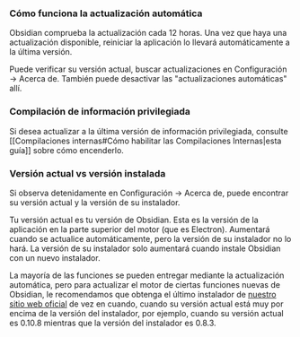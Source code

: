 ### Cómo funciona la actualización automática

Obsidian comprueba la actualización cada 12 horas. Una vez que haya una actualización disponible, reiniciar la aplicación lo llevará automáticamente a la última versión.

Puede verificar su versión actual, buscar actualizaciones en Configuración -> Acerca de. También puede desactivar las "actualizaciones automáticas" allí.

### Compilación de información privilegiada

Si desea actualizar a la última versión de información privilegiada, consulte [[Compilaciones internas#Cómo habilitar las Compilaciones Internas|esta guía]] sobre cómo encenderlo.

### Versión actual vs versión instalada

Si observa detenidamente en Configuración -> Acerca de, puede encontrar su versión actual y la versión de su instalador.

Tu versión actual es tu versión de Obsidian. Esta es la versión de la aplicación en la parte superior del motor (que es Electron). Aumentará cuando se actualice automáticamente, pero la versión de su instalador no lo hará. La versión de su instalador solo aumentará cuando instale Obsidian con un nuevo instalador.

La mayoría de las funciones se pueden entregar mediante la actualización automática, pero para actualizar el motor de ciertas funciones nuevas de Obsidian, le recomendamos que obtenga el último instalador de [nuestro sitio web oficial](https://obsidian.md) de vez en cuando, cuando su versión actual está muy por encima de la versión del instalador, por ejemplo, cuando su versión actual es 0.10.8 mientras que la versión del instalador es 0.8.3.
